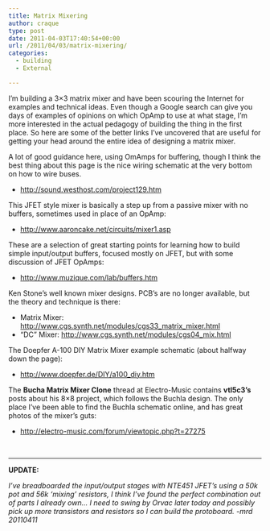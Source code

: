```yaml
---
title: Matrix Mixering
author: craque
type: post
date: 2011-04-03T17:40:54+00:00
url: /2011/04/03/matrix-mixering/
categories:
  - building
  - External

---
```

I&#8217;m building a 3&#215;3 matrix mixer and have been scouring the Internet for examples and technical ideas. Even though a Google search can give you days of examples of opinions on which OpAmp to use at what stage, I&#8217;m more interested in the actual pedagogy of building the thing in the first place. So here are some of the better links I&#8217;ve uncovered that are useful for getting your head around the entire idea of designing a matrix mixer.

A lot of good guidance here, using OmAmps for buffering, though I think the best thing about this page is the nice wiring schematic at the very bottom on how to wire buses.

  * <a href="http://sound.westhost.com/project129.htm" target="_blank">http://sound.westhost.com/project129.htm</a>

This JFET style mixer is basically a step up from a passive mixer with no buffers, sometimes used in place of an OpAmp:

  * <a href="http://www.aaroncake.net/circuits/mixer1.asp" target="_blank">http://www.aaroncake.net/circuits/mixer1.asp</a>

These are a selection of great starting points for learning how to build simple input/output buffers, focused mostly on JFET, but with some discussion of JFET OpAmps:

  * <a href="http://www.muzique.com/lab/buffers.htm" target="_blank">http://www.muzique.com/lab/buffers.htm</a>

Ken Stone&#8217;s well known mixer designs. PCB&#8217;s are no longer available, but the theory and technique is there:

  * Matrix Mixer: <a href="http://www.cgs.synth.net/modules/cgs33_matrix_mixer.html" target="_blank">http://www.cgs.synth.net/modules/cgs33_matrix_mixer.html</a>
  * &#8220;DC&#8221; Mixer: <a href="http://www.cgs.synth.net/modules/cgs04_mix.html" target="_blank">http://www.cgs.synth.net/modules/cgs04_mix.html</a>

The Doepfer A-100 DIY Matrix Mixer example schematic (about halfway down the page):

  * <a href="http://www.doepfer.de/DIY/a100_diy.htm" target="_blank">http://www.doepfer.de/DIY/a100_diy.htm</a>

The **Bucha Matrix Mixer Clone** thread at Electro-Music contains **vtl5c3&#8217;s** posts about his 8&#215;8 project, which follows the Buchla design. The only place I&#8217;ve been able to find the Buchla schematic online, and has great photos of the mixer&#8217;s guts:

  * <a href="http://electro-music.com/forum/viewtopic.php?t=27275" target="_blank">http://electro-music.com/forum/viewtopic.php?t=27275</a>

&nbsp;

* * *

**UPDATE:**

_I&#8217;ve breadboarded the input/output stages with NTE451 JFET&#8217;s using a 50k pot and 56k &#8216;mixing&#8217; resistors, I think I&#8217;ve found the perfect combination out of parts I already own&#8230; I need to swing by Orvac later today and possibly pick up more transistors and resistors so I can build the protoboard. -mrd 20110411_